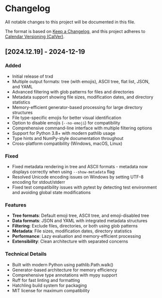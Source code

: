 # Changelog

All notable changes to this project will be documented in this file.

The format is based on [Keep a Changelog](https://keepachangelog.com/en/1.0.0/),
and this project adheres to [Calendar Versioning (CalVer)](https://calver.org/).

## [2024.12.19] - 2024-12-19

### Added

- Initial release of trxd
- Multiple output formats: tree (with emojis), ASCII tree, flat list, JSON, and YAML
- Advanced filtering with glob patterns for files and directories
- Metadata support showing file sizes, modification dates, and directory statistics
- Memory-efficient generator-based processing for large directory structures
- File type-specific emojis for better visual identification
- Option to disable emojis (`--no-emoji`) for compatibility
- Comprehensive command-line interface with multiple filtering options
- Support for Python 3.8+ with modern pathlib usage
- Type hints and NumPy-style documentation throughout
- Cross-platform compatibility (Windows, macOS, Linux)

### Fixed

- Fixed metadata rendering in tree and ASCII formats - metadata now displays correctly when using `--show-metadata` flag
- Resolved Unicode encoding issues on Windows by setting UTF-8 encoding for stdout/stderr
- Fixed test compatibility issues with pytest by detecting test environment and avoiding global state modifications

### Features

- **Tree formats**: Default emoji tree, ASCII tree, and emoji-disabled tree
- **Data formats**: JSON and YAML with integrated metadata structures
- **Filtering**: Exclude files, directories, or both using glob patterns
- **Metadata**: File sizes, modification dates, directory statistics
- **Performance**: Lazy evaluation and memory-efficient processing
- **Extensibility**: Clean architecture with separated concerns

### Technical Details

- Built with modern Python using pathlib.Path.walk()
- Generator-based architecture for memory efficiency
- Comprehensive type annotations with mypy support
- Ruff for fast linting and formatting
- Hatchling build system for packaging
- MIT license for maximum compatibility
